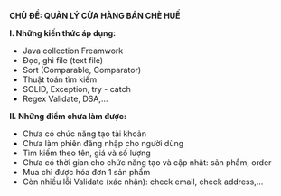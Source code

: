 **CHỦ ĐỀ: QUẢN LÝ CỬA HÀNG BÁN CHÈ HUẾ**

**I. Những kiến thức áp dụng:**
- Java collection Freamwork
- Đọc, ghi file (text file)
- Sort (Comparable, Comparator)
- Thuật toán tìm kiếm
- SOLID, Exception, try - catch
- Regex Validate, DSA,...

**II. Những điểm chưa làm được:**

- Chưa có chức năng tạo tài khoản
- Chưa làm phiên đăng nhập cho người dùng
- Tìm kiếm theo tên, giá và số lượng
- Chưa có thời gian cho chức năng tạo và cập nhật: sản phẩm, order
- Mua chỉ được hóa đơn 1 sản phẩm
- Còn nhiều lỗi Validate (xác nhận): check email, check address,...
